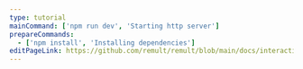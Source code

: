 ```yaml
---
type: tutorial
mainCommand: ['npm run dev', 'Starting http server']
prepareCommands:
  - ['npm install', 'Installing dependencies']
editPageLink: https://github.com/remult/remult/blob/main/docs/interactive/src/content/tutorial/${path}?plain=1
---
```

